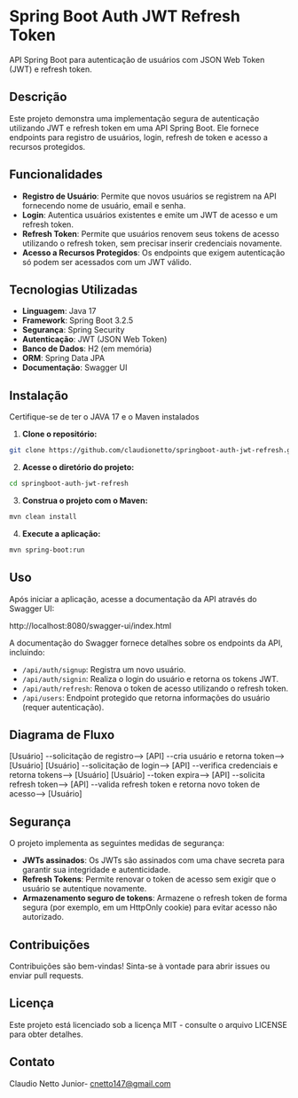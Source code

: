 # Spring Boot Auth JWT Refresh Token
API Spring Boot para autenticação de usuários com JSON Web Token (JWT) e refresh token.

## Descrição

Este projeto demonstra uma implementação segura de autenticação utilizando JWT e refresh token em uma API Spring Boot. Ele fornece endpoints para registro de usuários, login, refresh de token e acesso a recursos protegidos.

## Funcionalidades

- **Registro de Usuário**: Permite que novos usuários se registrem na API fornecendo nome de usuário, email e senha.
- **Login**: Autentica usuários existentes e emite um JWT de acesso e um refresh token.
- **Refresh Token**: Permite que usuários renovem seus tokens de acesso utilizando o refresh token, sem precisar inserir credenciais novamente.
- **Acesso a Recursos Protegidos**: Os endpoints que exigem autenticação só podem ser acessados com um JWT válido.

## Tecnologias Utilizadas
- **Linguagem**: Java 17
- **Framework**: Spring Boot 3.2.5
- **Segurança**: Spring Security
- **Autenticação**: JWT (JSON Web Token)
- **Banco de Dados**: H2 (em memória)
- **ORM**: Spring Data JPA
- **Documentação**: Swagger UI

## Instalação

Certifique-se de ter o JAVA 17 e o Maven instalados

1. **Clone o repositório:**
```bash
git clone https://github.com/claudionetto/springboot-auth-jwt-refresh.git
```

2. **Acesse o diretório do projeto:**
```bash
cd springboot-auth-jwt-refresh
```

3. **Construa o projeto com o Maven:**
```bash
mvn clean install
```
   
4. **Execute a aplicação:**
```bash
mvn spring-boot:run
```

## Uso

Após iniciar a aplicação, acesse a documentação da API através do Swagger UI:

http://localhost:8080/swagger-ui/index.html

A documentação do Swagger fornece detalhes sobre os endpoints da API, incluindo:

- ``/api/auth/signup``: Registra um novo usuário.
- ``/api/auth/signin``: Realiza o login do usuário e retorna os tokens JWT.
- ``/api/auth/refresh``: Renova o token de acesso utilizando o refresh token.
- ``/api/users``: Endpoint protegido que retorna informações do usuário (requer autenticação).

## Diagrama de Fluxo

[Usuário] --solicitação de registro--> [API] --cria usuário e retorna token--> [Usuário]
[Usuário] --solicitação de login--> [API] --verifica credenciais e retorna tokens--> [Usuário]
[Usuário] --token expira--> [API] --solicita refresh token--> [API] --valida refresh token e retorna novo token de acesso--> [Usuário] 

## Segurança

O projeto implementa as seguintes medidas de segurança:

- **JWTs assinados**: Os JWTs são assinados com uma chave secreta para garantir sua integridade e autenticidade.
- **Refresh Tokens**: Permite renovar o token de acesso sem exigir que o usuário se autentique novamente.
- **Armazenamento seguro de tokens**: Armazene o refresh token de forma segura (por exemplo, em um HttpOnly cookie) para evitar acesso não autorizado.

## Contribuições

Contribuições são bem-vindas! Sinta-se à vontade para abrir issues ou enviar pull requests.

## Licença

Este projeto está licenciado sob a licença MIT - consulte o arquivo LICENSE para obter detalhes.

## Contato

Claudio Netto Junior- cnetto147@gmail.com
   
